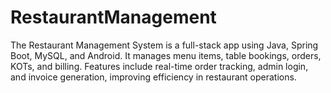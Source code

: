 # RestaurantManagement
The Restaurant Management System is a full-stack app using Java, Spring Boot, MySQL, and Android. It manages menu items, table bookings, orders, KOTs, and billing. Features include real-time order tracking, admin login, and invoice generation, improving efficiency in restaurant operations.
